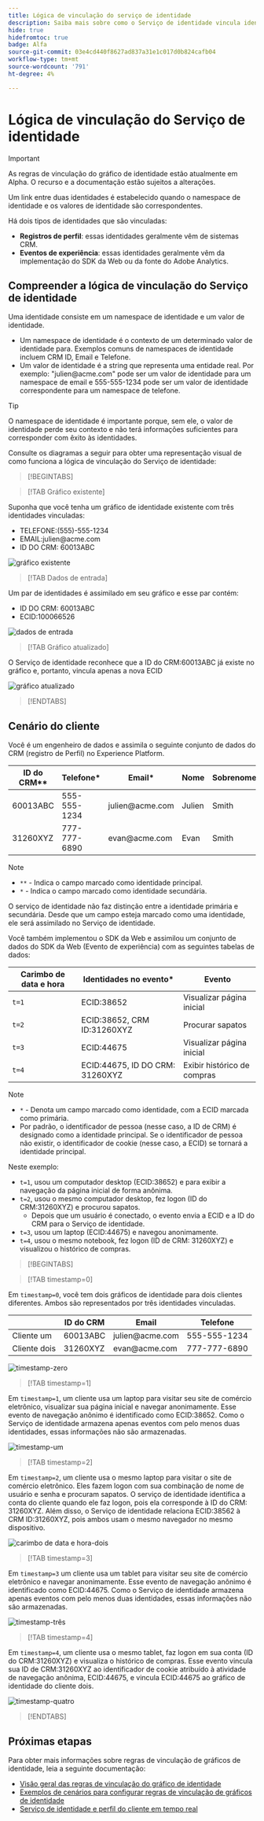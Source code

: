 ```yaml
---
title: Lógica de vinculação do serviço de identidade
description: Saiba mais sobre como o Serviço de identidade vincula identidades diferentes para criar uma visualização abrangente de um cliente.
hide: true
hidefromtoc: true
badge: Alfa
source-git-commit: 03e4cd440f8627ad837a31e1c017d0b824cafb04
workflow-type: tm+mt
source-wordcount: '791'
ht-degree: 4%

---
```


# Lógica de vinculação do Serviço de identidade

>[!IMPORTANT]
>
>As regras de vinculação do gráfico de identidade estão atualmente em Alpha. O recurso e a documentação estão sujeitos a alterações.

Um link entre duas identidades é estabelecido quando o namespace de identidade e os valores de identidade são correspondentes.

Há dois tipos de identidades que são vinculadas:

* **Registros de perfil**: essas identidades geralmente vêm de sistemas CRM.
* **Eventos de experiência**: essas identidades geralmente vêm da implementação do SDK da Web ou da fonte do Adobe Analytics.

## Compreender a lógica de vinculação do Serviço de identidade

Uma identidade consiste em um namespace de identidade e um valor de identidade.

* Um namespace de identidade é o contexto de um determinado valor de identidade para. Exemplos comuns de namespaces de identidade incluem CRM ID, Email e Telefone.
* Um valor de identidade é a string que representa uma entidade real. Por exemplo: &quot;julien<span>@acme.com&quot; pode ser um valor de identidade para um namespace de email e 555-555-1234 pode ser um valor de identidade correspondente para um namespace de telefone.

>[!TIP]
>
>O namespace de identidade é importante porque, sem ele, o valor de identidade perde seu contexto e não terá informações suficientes para corresponder com êxito às identidades.

Consulte os diagramas a seguir para obter uma representação visual de como funciona a lógica de vinculação do Serviço de identidade:

>[!BEGINTABS]

>[!TAB Gráfico existente]

Suponha que você tenha um gráfico de identidade existente com três identidades vinculadas:

* TELEFONE:(555)-555-1234
* EMAIL:julien<span>@acme.com
* ID DO CRM: 60013ABC

![gráfico existente](../images/identity-settings/existing-graph.png)

>[!TAB Dados de entrada]

Um par de identidades é assimilado em seu gráfico e esse par contém:

* ID DO CRM: 60013ABC
* ECID:100066526

![dados de entrada](../images/identity-settings/incoming-data.png)

>[!TAB Gráfico atualizado]

O Serviço de identidade reconhece que a ID do CRM:60013ABC já existe no gráfico e, portanto, vincula apenas a nova ECID

![gráfico atualizado](../images/identity-settings/updated-graph.png)

>[!ENDTABS]

## Cenário do cliente

Você é um engenheiro de dados e assimila o seguinte conjunto de dados do CRM (registro de Perfil) no Experience Platform.

| ID do CRM** | Telefone* | Email* | Nome | Sobrenome |
| --- | --- | --- | --- | --- |
| 60013ABC | 555-555-1234 | julien<span>@acme.com | Julien | Smith |
| 31260XYZ | 777-777-6890 | evan<span>@acme.com | Evan | Smith |

>[!NOTE]
>
>* `**` - Indica o campo marcado como identidade principal.
>* `*` - Indica o campo marcado como identidade secundária.
>
>O serviço de identidade não faz distinção entre a identidade primária e secundária. Desde que um campo esteja marcado como uma identidade, ele será assimilado no Serviço de identidade.

Você também implementou o SDK da Web e assimilou um conjunto de dados do SDK da Web (Evento de experiência) com as seguintes tabelas de dados:

| Carimbo de data e hora | Identidades no evento* | Evento |
| --- | --- | --- |
| `t=1` | ECID:38652 | Visualizar página inicial |
| `t=2` | ECID:38652, CRM ID:31260XYZ | Procurar sapatos |
| `t=3` | ECID:44675 | Visualizar página inicial |
| `t=4` | ECID:44675, ID DO CRM: 31260XYZ | Exibir histórico de compras |

>[!NOTE]
>
>* `*` - Denota um campo marcado como identidade, com a ECID marcada como primária.
>* Por padrão, o identificador de pessoa (nesse caso, a ID de CRM) é designado como a identidade principal. Se o identificador de pessoa não existir, o identificador de cookie (nesse caso, a ECID) se tornará a identidade principal.

Neste exemplo:

* `t=1`, usou um computador desktop (ECID:38652) e para exibir a navegação da página inicial de forma anônima.
* `t=2`, usou o mesmo computador desktop, fez logon (ID do CRM:31260XYZ) e procurou sapatos.
   * Depois que um usuário é conectado, o evento envia a ECID e a ID do CRM para o Serviço de identidade.
* `t=3`, usou um laptop (ECID:44675) e navegou anonimamente.
* `t=4`, usou o mesmo notebook, fez logon (ID de CRM: 31260XYZ) e visualizou o histórico de compras.


>[!BEGINTABS]

>[!TAB timestamp=0]

Em `timestamp=0`, você tem dois gráficos de identidade para dois clientes diferentes. Ambos são representados por três identidades vinculadas.

| | ID do CRM | Email | Telefone |
| --- | --- | --- | --- |
| Cliente um | 60013ABC | julien<span>@acme.com | 555-555-1234 |
| Cliente dois | 31260XYZ | evan<span>@acme.com | 777-777-6890 |

![timestamp-zero](../images/identity-settings/timestamp-zero.png)

>[!TAB timestamp=1]

Em `timestamp=1`, um cliente usa um laptop para visitar seu site de comércio eletrônico, visualizar sua página inicial e navegar anonimamente. Esse evento de navegação anônimo é identificado como ECID:38652. Como o Serviço de identidade armazena apenas eventos com pelo menos duas identidades, essas informações não são armazenadas.

![timestamp-um](../images/identity-settings/timestamp-one.png)

>[!TAB timestamp=2]

Em `timestamp=2`, um cliente usa o mesmo laptop para visitar o site de comércio eletrônico. Eles fazem logon com sua combinação de nome de usuário e senha e procuram sapatos. O serviço de identidade identifica a conta do cliente quando ele faz logon, pois ela corresponde à ID do CRM: 31260XYZ. Além disso, o Serviço de identidade relaciona ECID:38562 à CRM ID:31260XYZ, pois ambos usam o mesmo navegador no mesmo dispositivo.

![carimbo de data e hora-dois](../images/identity-settings/timestamp-two.png)

>[!TAB timestamp=3]

Em `timestamp=3` um cliente usa um tablet para visitar seu site de comércio eletrônico e navegar anonimamente. Esse evento de navegação anônimo é identificado como ECID:44675. Como o Serviço de identidade armazena apenas eventos com pelo menos duas identidades, essas informações não são armazenadas.

![timestamp-três](../images/identity-settings/timestamp-three.png)

>[!TAB timestamp=4]

Em `timestamp=4`, um cliente usa o mesmo tablet, faz logon em sua conta (ID do CRM:31260XYZ) e visualiza o histórico de compras. Esse evento vincula sua ID de CRM:31260XYZ ao identificador de cookie atribuído à atividade de navegação anônima, ECID:44675, e vincula ECID:44675 ao gráfico de identidade do cliente dois.

![timestamp-quatro](../images/identity-settings/timestamp-four.png)

>[!ENDTABS]

## Próximas etapas

Para obter mais informações sobre regras de vinculação de gráficos de identidade, leia a seguinte documentação:

* [Visão geral das regras de vinculação do gráfico de identidade](./overview.md)
* [Exemplos de cenários para configurar regras de vinculação de gráficos de identidade](./example-scenarios.md)
* [Serviço de identidade e perfil do cliente em tempo real](identity-and-profile.md)
